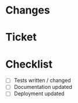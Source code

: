 # Changes

<!-- describe contents of the change -->

# Ticket

<!-- link to the ticket -->

# Checklist

- [ ] Tests written / changed
- [ ] Documentation updated
- [ ] Deployment updated